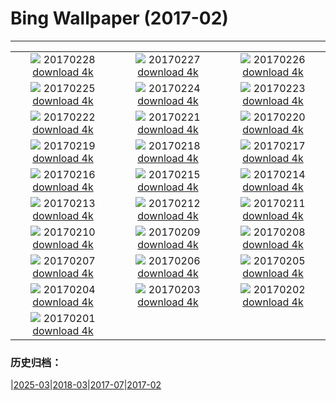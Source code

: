 # Bing Wallpaper (2017-02)
**************
| | | |
| :----: | :----: | :----: |
| ![](https://www.bing.com/az/hprichbg/rb/SommeBay_ZH-CN11043403486_1920x1080.jpg) 20170228 [download 4k](https://www.bing.com/az/hprichbg/rb/SommeBay_ZH-CN11043403486_UHD.jpg) | ![](https://www.bing.com/az/hprichbg/rb/BrassBandTrumpet_ZH-CN8703910231_1920x1080.jpg) 20170227 [download 4k](https://www.bing.com/az/hprichbg/rb/BrassBandTrumpet_ZH-CN8703910231_UHD.jpg) | ![](https://www.bing.com/az/hprichbg/rb/RiverOtters_ZH-CN9287285757_1920x1080.jpg) 20170226 [download 4k](https://www.bing.com/az/hprichbg/rb/RiverOtters_ZH-CN9287285757_UHD.jpg) |
| ![](https://www.bing.com/az/hprichbg/rb/GriffithPark_ZH-CN9871772537_1920x1080.jpg) 20170225 [download 4k](https://www.bing.com/az/hprichbg/rb/GriffithPark_ZH-CN9871772537_UHD.jpg) | ![](https://www.bing.com/az/hprichbg/rb/Hoatzin_ZH-CN6642664963_1920x1080.jpg) 20170224 [download 4k](https://www.bing.com/az/hprichbg/rb/Hoatzin_ZH-CN6642664963_UHD.jpg) | ![](https://www.bing.com/az/hprichbg/rb/ShengshanIsland_ZH-CN14229927013_1920x1080.jpg) 20170223 [download 4k](https://www.bing.com/az/hprichbg/rb/ShengshanIsland_ZH-CN14229927013_UHD.jpg) |
| ![](https://www.bing.com/az/hprichbg/rb/ViennaOperaBall_ZH-CN10790748867_1920x1080.jpg) 20170222 [download 4k](https://www.bing.com/az/hprichbg/rb/ViennaOperaBall_ZH-CN10790748867_UHD.jpg) | ![](https://www.bing.com/az/hprichbg/rb/VenetianFortifications_ZH-CN11140565989_1920x1080.jpg) 20170221 [download 4k](https://www.bing.com/az/hprichbg/rb/VenetianFortifications_ZH-CN11140565989_UHD.jpg) | ![](https://www.bing.com/az/hprichbg/rb/MartianCrater_ZH-CN9867068013_1920x1080.jpg) 20170220 [download 4k](https://www.bing.com/az/hprichbg/rb/MartianCrater_ZH-CN9867068013_UHD.jpg) |
| ![](https://www.bing.com/az/hprichbg/rb/YorkshireWinter_ZH-CN9258658675_1920x1080.jpg) 20170219 [download 4k](https://www.bing.com/az/hprichbg/rb/YorkshireWinter_ZH-CN9258658675_UHD.jpg) | ![](https://www.bing.com/az/hprichbg/rb/Vieste_ZH-CN7832914637_1920x1080.jpg) 20170218 [download 4k](https://www.bing.com/az/hprichbg/rb/Vieste_ZH-CN7832914637_UHD.jpg) | ![](https://www.bing.com/az/hprichbg/rb/TorronsuoSwamp_ZH-CN8711557344_1920x1080.jpg) 20170217 [download 4k](https://www.bing.com/az/hprichbg/rb/TorronsuoSwamp_ZH-CN8711557344_UHD.jpg) |
| ![](https://www.bing.com/az/hprichbg/rb/PutoranaPlateau_ZH-CN11394761356_1920x1080.jpg) 20170216 [download 4k](https://www.bing.com/az/hprichbg/rb/PutoranaPlateau_ZH-CN11394761356_UHD.jpg) | ![](https://www.bing.com/az/hprichbg/rb/TwilightEpiphany_ZH-CN11612238738_1920x1080.jpg) 20170215 [download 4k](https://www.bing.com/az/hprichbg/rb/TwilightEpiphany_ZH-CN11612238738_UHD.jpg) | ![](https://www.bing.com/az/hprichbg/rb/ElephantsWalking_ZH-CN8959341729_1920x1080.jpg) 20170214 [download 4k](https://www.bing.com/az/hprichbg/rb/ElephantsWalking_ZH-CN8959341729_UHD.jpg) |
| ![](https://www.bing.com/az/hprichbg/rb/JavaSparrow_ZH-CN10576911084_1920x1080.jpg) 20170213 [download 4k](https://www.bing.com/az/hprichbg/rb/JavaSparrow_ZH-CN10576911084_UHD.jpg) | ![](https://www.bing.com/az/hprichbg/rb/HallwylfjelletSunset_ZH-CN9300910376_1920x1080.jpg) 20170212 [download 4k](https://www.bing.com/az/hprichbg/rb/HallwylfjelletSunset_ZH-CN9300910376_UHD.jpg) | ![](https://www.bing.com/az/hprichbg/rb/PalaudelaMusica_ZH-CN12110358984_1920x1080.jpg) 20170211 [download 4k](https://www.bing.com/az/hprichbg/rb/PalaudelaMusica_ZH-CN12110358984_UHD.jpg) |
| ![](https://www.bing.com/az/hprichbg/rb/LanternSale_ZH-CN13256517653_1920x1080.jpg) 20170210 [download 4k](https://www.bing.com/az/hprichbg/rb/LanternSale_ZH-CN13256517653_UHD.jpg) | ![](https://www.bing.com/az/hprichbg/rb/BoardmanOR_ZH-CN10440697273_1920x1080.jpg) 20170209 [download 4k](https://www.bing.com/az/hprichbg/rb/BoardmanOR_ZH-CN10440697273_UHD.jpg) | ![](https://www.bing.com/az/hprichbg/rb/LophophorusImpejanus_ZH-CN10675050048_1920x1080.jpg) 20170208 [download 4k](https://www.bing.com/az/hprichbg/rb/LophophorusImpejanus_ZH-CN10675050048_UHD.jpg) |
| ![](https://www.bing.com/az/hprichbg/rb/ItapuaLighthouse_ZH-CN10867280946_1920x1080.jpg) 20170207 [download 4k](https://www.bing.com/az/hprichbg/rb/ItapuaLighthouse_ZH-CN10867280946_UHD.jpg) | ![](https://www.bing.com/az/hprichbg/rb/UtahLakeSunrise_ZH-CN7904195051_1920x1080.jpg) 20170206 [download 4k](https://www.bing.com/az/hprichbg/rb/UtahLakeSunrise_ZH-CN7904195051_UHD.jpg) | ![](https://www.bing.com/az/hprichbg/rb/TowerofLight_ZH-CN11745498179_1920x1080.jpg) 20170205 [download 4k](https://www.bing.com/az/hprichbg/rb/TowerofLight_ZH-CN11745498179_UHD.jpg) |
| ![](https://www.bing.com/az/hprichbg/rb/VolunteerPoint_ZH-CN7941283677_1920x1080.jpg) 20170204 [download 4k](https://www.bing.com/az/hprichbg/rb/VolunteerPoint_ZH-CN7941283677_UHD.jpg) | ![](https://www.bing.com/az/hprichbg/rb/PadleyGorge_ZH-CN7693050245_1920x1080.jpg) 20170203 [download 4k](https://www.bing.com/az/hprichbg/rb/PadleyGorge_ZH-CN7693050245_UHD.jpg) | ![](https://www.bing.com/az/hprichbg/rb/Shimaenaga_ZH-CN14747993510_1920x1080.jpg) 20170202 [download 4k](https://www.bing.com/az/hprichbg/rb/Shimaenaga_ZH-CN14747993510_UHD.jpg) |
| ![](https://www.bing.com/az/hprichbg/rb/ScottishSquirrel_ZH-CN11794261635_1920x1080.jpg) 20170201 [download 4k](https://www.bing.com/az/hprichbg/rb/ScottishSquirrel_ZH-CN11794261635_UHD.jpg) |  |  |

### 历史归档：

|[2025-03](bing/2025-03/2025-03.md)|[2018-03](bing/2018-03/2018-03.md)|[2017-07](bing/2017-07/2017-07.md)|[2017-02](bing/2017-02/2017-02.md)